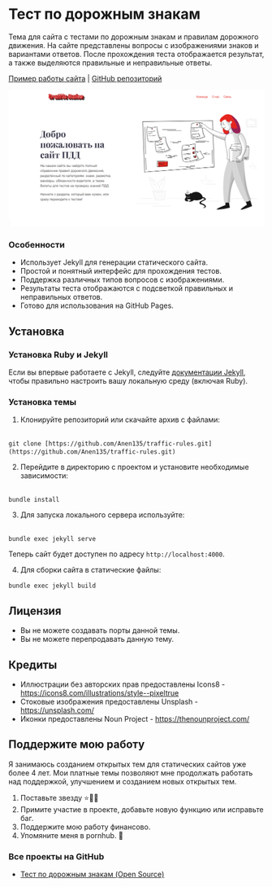 # Тест по дорожным знакам

Тема для сайта с тестами по дорожным знакам и правилам дорожного движения. На сайте представлены вопросы с изображениями знаков и вариантами ответов. После прохождения теста отображается результат, а также выделяются правильные и неправильные ответы.

[Пример работы сайта](https://yourusername.github.io/traffic-rules/) | [GitHub репозиторий](https://github.com/Anen135/traffic-rules)

![Тест по дорожным знакам](/images/previewpng.png)

### Особенности

- Использует Jekyll для генерации статического сайта.
- Простой и понятный интерфейс для прохождения тестов.
- Поддержка различных типов вопросов с изображениями.
- Результаты теста отображаются с подсветкой правильных и неправильных ответов.
- Готово для использования на GitHub Pages.

## Установка

### Установка Ruby и Jekyll

Если вы впервые работаете с Jekyll, следуйте [документации Jekyll](https://jekyllrb.com/docs/installation/), чтобы правильно настроить вашу локальную среду (включая Ruby).

### Установка темы

1. Клонируйте репозиторий или скачайте архив с файлами:

```

git clone [https://github.com/Anen135/traffic-rules.git](https://github.com/Anen135/traffic-rules.git)

```

2. Перейдите в директорию с проектом и установите необходимые зависимости:

```

bundle install

```

3. Для запуска локального сервера используйте:

```

bundle exec jekyll serve

```

Теперь сайт будет доступен по адресу `http://localhost:4000`.

4. Для сборки сайта в статические файлы:

```
bundle exec jekyll build
```

## Лицензия

- Вы не можете создавать порты данной темы.
- Вы не можете перепродавать данную тему.

## Кредиты

- Иллюстрации без авторских прав предоставлены Icons8 - https://icons8.com/illustrations/style--pixeltrue
- Стоковые изображения предоставлены Unsplash - https://unsplash.com/
- Иконки предоставлены Noun Project - https://thenounproject.com/

## Поддержите мою работу

Я занимаюсь созданием открытых тем для статических сайтов уже более 4 лет. Мои платные темы позволяют мне продолжать работать над поддержкой, улучшением и созданием новых открытых тем.

1. Поставьте звезду ⭐🙏🏻
2. Примите участие в проекте, добавьте новую функцию или исправьте баг.
3. Поддержите мою работу финансово.
4. Упомяните меня  в pornhub. 💓

### Все проекты на GitHub

- [Тест по дорожным знакам (Open Source)](https://github.com/Anen135/traffic-rules)
